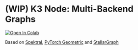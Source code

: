 # (WIP) K3 Node: Multi-Backend Graphs
<a target="_blank" href="https://colab.research.google.com/github/anas-rz/k3-node/blob/main/spinups/spinups.ipynb">
  <img src="https://colab.research.google.com/assets/colab-badge.svg" alt="Open In Colab"/>
</a>


Based on [Spektral](https://github.com/danielegrattarola/spektral/tree/master), [PyTorch Geometric](https://github.com/pyg-team/pytorch_geometric/) and [StellarGraph](https://github.com/stellargraph/stellargraph)

